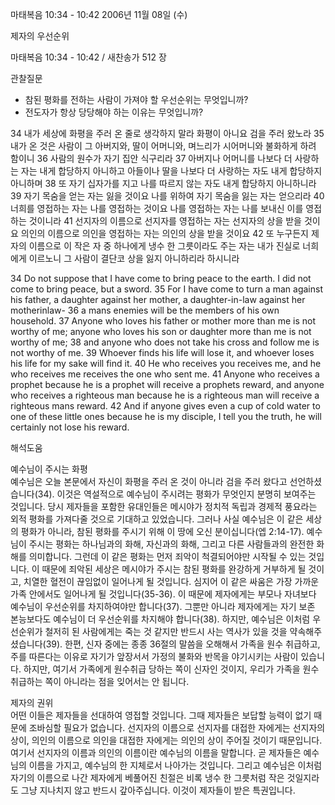 마태복음 10:34 - 10:42 
2006년 11월 08일 (수)

제자의 우선순위



마태복음 10:34 - 10:42 / 새찬송가 512 장


관찰질문
- 참된 평화를 전하는 사람이 가져야 할 우선순위는 무엇입니까?
- 전도자가 항상 당당해야 하는 이유는 무엇입니까?

34 내가 세상에 화평을 주러 온 줄로 생각하지 말라 화평이 아니요 검을 주러 왔노라 35 내가 온 것은 사람이 그 아버지와, 딸이 어머니와, 며느리가 시어머니와 불화하게 하려 함이니 36 사람의 원수가 자기 집안 식구리라 37 아버지나 어머니를 나보다 더 사랑하는 자는 내게 합당하지 아니하고 아들이나 딸을 나보다 더 사랑하는 자도 내게 합당하지 아니하며 38 또 자기 십자가를 지고 나를 따르지 않는 자도 내게 합당하지 아니하니라 39 자기 목숨을 얻는 자는 잃을 것이요 나를 위하여 자기 목숨을 잃는 자는 얻으리라 40 너희를 영접하는 자는 나를 영접하는 것이요 나를 영접하는 자는 나를 보내신 이를 영접하는 것이니라 41 선지자의 이름으로 선지자를 영접하는 자는 선지자의 상을 받을 것이요 의인의 이름으로 의인을 영접하는 자는 의인의 상을 받을 것이요 42 또 누구든지 제자의 이름으로 이 작은 자 중 하나에게 냉수 한 그릇이라도 주는 자는 내가 진실로 너희에게 이르노니 그 사람이 결단코 상을 잃지 아니하리라 하시니라 

34  Do not suppose that I have come to bring peace to the earth. I did not come to bring peace, but a sword. 35  For I have come to turn a man against his father, a daughter against her mother, a daughter-in-law against her motherinlaw- 36  a mans enemies will be the members of his own household. 37  Anyone who loves his father or mother more than me is not worthy of me; anyone who loves his son or daughter more than me is not worthy of me; 38  and anyone who does not take his cross and follow me is not worthy of me. 39  Whoever finds his life will lose it, and whoever loses his life for my sake will find it. 40  He who receives you receives me, and he who receives me receives the one who sent me. 41  Anyone who receives a prophet because he is a prophet will receive a prophets reward, and anyone who receives a righteous man because he is a righteous man will receive a righteous mans reward. 42  And if anyone gives even a cup of cold water to one of these little ones because he is my disciple, I tell you the truth, he will certainly not lose his reward.

해석도움





예수님이 주시는 화평  
예수님은 오늘 본문에서 자신이 화평을 주러 온 것이 아니라 검을 주러 왔다고 선언하셨습니다(34). 이것은 역설적으로 예수님이 주시려는 평화가 무엇인지 분명히 보여주는 것입니다. 당시 제자들을 포함한 유대인들은 메시야가 정치적 독립과 경제적 풍요라는 외적 평화를 가져다줄 것으로 기대하고 있었습니다. 그러나 사실 예수님은 이 같은 세상의 평화가 아니라, 참된 평화를 주시기 위해 이 땅에 오신 분이십니다(엡 2:14-17). 예수님이 주시는 평화는 하나님과의 화해, 자신과의 화해, 그리고 다른 사람들과의 완전한 화해를 의미합니다. 그런데 이 같은 평화는 먼저 죄악이 척결되어야만 시작될 수 있는 것입니다. 이 때문에 죄악된 세상은 메시야가 주시는 참된 평화를 완강하게 거부하게 될 것이고, 치열한 혈전이 끊임없이 일어나게 될 것입니다. 심지어 이 같은 싸움은 가장 가까운 가족 안에서도 일어나게 될 것입니다(35-36). 이 때문에 제자에게는 부모나 자녀보다 예수님이 우선순위를 차지하여야만 합니다(37). 그뿐만 아니라 제자에게는 자기 보존 본능보다도 예수님이 더 우선순위를 차지해야 합니다(38). 하지만, 예수님은 이처럼 우선순위가 철저히 된 사람에게는 죽는 것 같지만 반드시 사는 역사가 있을 것을 약속해주셨습니다(39). 한편, 신자 중에는 종종 36절의 말씀을 오해해서 가족을 원수 취급하고, 주를 따른다는 이유로 자기가 앞장서서 가정의 불화와 반목을 야기시키는 사람이 있습니다. 하지만, 여기서 가족에게 원수취급 당하는 쪽이 신자인 것이지, 우리가 가족을 원수 취급하는 쪽이 아니라는 점을 잊어서는 안 됩니다.  

제자의 권위  
어떤 이들은 제자들을 선대하여 영접할 것입니다. 그때 제자들은 보답할 능력이 없기 때문에 조바심할 필요가 없습니다. 선지자의 이름으로 선지자를 대접한 자에게는 선지자의 상이, 의인의 이름으로 의인을 대접한 자에게는 의인의 상이 주어질 것이기 때문입니다. 여기서 선지자의 이름과 의인의 이름이란 예수님의 이름을 말합니다. 곧 제자들은 예수님의 이름을 가지고, 예수님의 한 지체로서 나아가는 것입니다. 그리고 예수님은 이처럼 자기의 이름으로 나간 제자에게 베풀어진 친절은 비록 냉수 한 그릇처럼 작은 것일지라도 그냥 지나치지 않고 반드시 갚아주십니다. 이것이 제자들이 받은 특권입니다.